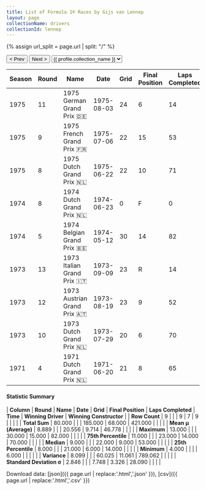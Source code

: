 ```yaml
---
title: List of Formula 1® Races by Gijs van Lennep
layout: page
collectionName: drivers
collectionId: lennep
---
```


{% assign url_split = page.url | split: "/" %}
<div id="collection-navigation">
<button onclick="selector.options[selector.selectedIndex-1].value && (window.location = selector.options[selector.selectedIndex-1].value);">&lt; Prev</button>
<button onclick="selector.options[selector.selectedIndex+1].value && (window.location = selector.options[selector.selectedIndex+1].value);">Next &gt;</button>
<select id="selector" onchange="this.options[this.selectedIndex].value && (window.location = this.options[this.selectedIndex].value);">
  {% for collectionId in site.data[page.collectionName].refs %}
    {% if collectionId == page.collectionId %}
      {% assign selected = "selected" %}
    {% else %}
      {% assign selected = "" %}
    {% endif %}
    {% assign profile = site.data[page.collectionName][collectionId].profile %}
    <option value="/f1/{{ page.collectionName }}/{{ collectionId }}/{{ url_split[4] }}" {{ selected }}>{{ profile.collection_name }}</option>
  {% endfor %}
</select>
</div>

| Season | Round | Name | Date | Grid | Final Position | Laps Completed | Time | Winning Driver | Winning Constructor |
|--|--|--|--|--|--|--|--|--|--|
| 1975 | 11 | 1975 German Grand Prix 🇩🇪 | 1975-08-03 | 24 | 6 | 14 | +5:05.5 | Carlos Reutemann 🇦🇷 | Brabham 🇬🇧 |
| 1975 | 9 | 1975 French Grand Prix 🇫🇷 | 1975-07-06 | 22 | 15 | 53 |   | Niki Lauda 🇦🇹 | Ferrari 🇮🇹 |
| 1975 | 8 | 1975 Dutch Grand Prix 🇳🇱 | 1975-06-22 | 22 | 10 | 71 |   | James Hunt 🇬🇧 | Hesketh 🇬🇧 |
| 1974 | 8 | 1974 Dutch Grand Prix 🇳🇱 | 1974-06-23 | 0 | F | 0 |   | Niki Lauda 🇦🇹 | Ferrari 🇮🇹 |
| 1974 | 5 | 1974 Belgian Grand Prix 🇧🇪 | 1974-05-12 | 30 | 14 | 82 |   | Emerson Fittipaldi 🇧🇷 | McLaren 🇬🇧 |
| 1973 | 13 | 1973 Italian Grand Prix 🇮🇹 | 1973-09-09 | 23 | R | 14 |   | Ronnie Peterson 🇸🇪 | Team Lotus 🇬🇧 |
| 1973 | 12 | 1973 Austrian Grand Prix 🇦🇹 | 1973-08-19 | 23 | 9 | 52 |   | Ronnie Peterson 🇸🇪 | Team Lotus 🇬🇧 |
| 1973 | 10 | 1973 Dutch Grand Prix 🇳🇱 | 1973-07-29 | 20 | 6 | 70 |   | Jackie Stewart 🇬🇧 | Tyrrell 🇬🇧 |
| 1971 | 4 | 1971 Dutch Grand Prix 🇳🇱 | 1971-06-20 | 21 | 8 | 65 |   | Jacky Ickx 🇧🇪 | Ferrari 🇮🇹 |

#### Statistic Summary

| **Column** | **Round** | **Name** | **Date** | **Grid** | **Final Position** | **Laps Completed** | **Time** | **Winning Driver** | **Winning Constructor** |
| **Row Count** | 9 |  |  | 9 | 7 | 9 |  |  |  |
| **Total Sum** | 80.000 |  |  | 185.000 | 68.000 | 421.000 |  |  |  |
| **Mean μ (Average)** | 8.889 |  |  | 20.556 | 9.714 | 46.778 |  |  |  |
| **Maximum** | 13.000 |  |  | 30.000 | 15.000 | 82.000 |  |  |  |
| **75th Percentile** | 11.000 |  |  | 23.000 | 14.000 | 70.000 |  |  |  |
| **Median** | 9.000 |  |  | 22.000 | 9.000 | 53.000 |  |  |  |
| **25th Percentile** | 8.000 |  |  | 21.000 | 6.000 | 14.000 |  |  |  |
| **Minimum** | 4.000 |  |  |  | 6.000 |  |  |  |  |
| **Variance** | 8.099 |  |  | 60.025 | 11.061 | 789.062 |  |  |  |
| **Standard Deviation σ** | 2.846 |  |  | 7.748 | 3.326 | 28.090 |  |  |  |

Download data: [json]({{ page.url | replace:'.html','.json' }}), [csv]({{ page.url | replace:'.html','.csv' }})
